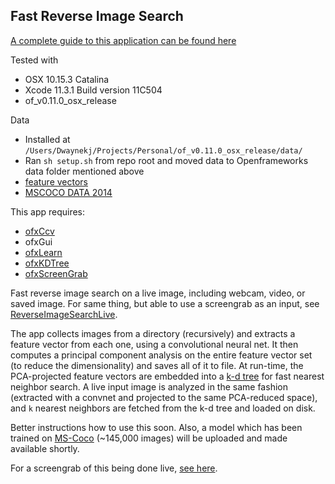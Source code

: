 ## Fast Reverse Image Search

[A complete guide to this application can be found here](http://ml4a.github.io/guides/ReverseImageSearchFast/)

Tested with 
 - OSX 10.15.3 Catalina
 - Xcode 11.3.1 Build version 11C504
 - of_v0.11.0_osx_release

Data
 - Installed at `/Users/Dwaynekj/Projects/Personal/of_v0.11.0_osx_release/data/`
 - Ran `sh setup.sh` from repo root and moved data to Openframeworks data folder mentioned above
 - [feature vectors](https://drive.google.com/drive/folders/0B3WXSfqxKDkFRE05MXY1U3c0YVU)
 - [MSCOCO DATA 2014](http://cocodataset.org/#download)

This app requires:
 - [ofxCcv](https://github.com/kylemcdonald/ofxCcv)
 - ofxGui
 - [ofxLearn](https://github.com/genekogan/ofxLearn)
 - [ofxKDTree](https://github.com/genekogan/ofxKDTree)
 - [ofxScreenGrab](https://github.com/genekogan/ofxScreenGrab)

Fast reverse image search on a live image, including webcam, video, or saved image. For same thing, but able to use a screengrab as an input, see [ReverseImageSearchLive](https://github.com/ml4a/ml4a-ofx/tree/master/apps/ReverseImageSearchLive).

The app collects images from a directory (recursively) and extracts a feature vector from each one, using a convolutional neural net. It then computes a principal component analysis on the entire feature vector set (to reduce the dimensionality) and saves all of it to file. At run-time, the PCA-projected feature vectors are embedded into a [k-d tree](https://en.wikipedia.org/wiki/K-d_tree) for fast nearest neighbor search. A live input image is analyzed in the same fashion (extracted with a convnet and projected to the same PCA-reduced space), and `k` nearest neighbors are fetched from the k-d tree and loaded on disk. 

Better instructions how to use this soon. Also, a model which has been trained on [MS-Coco](http://mscoco.org/) (~145,000 images) will be uploaded and made available shortly. 

For a screengrab of this being done live, [see here](https://twitter.com/ml4a_/status/835874470606798848).

